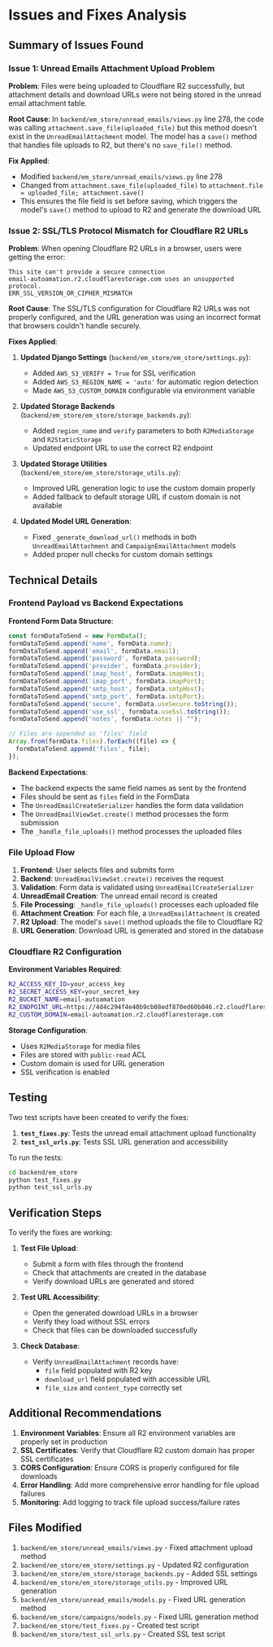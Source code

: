 # Issues and Fixes Analysis

## Summary of Issues Found

### Issue 1: Unread Emails Attachment Upload Problem
**Problem**: Files were being uploaded to Cloudflare R2 successfully, but attachment details and download URLs were not being stored in the unread email attachment table.

**Root Cause**: In `backend/em_store/unread_emails/views.py` line 278, the code was calling `attachment.save_file(uploaded_file)` but this method doesn't exist in the `UnreadEmailAttachment` model. The model has a `save()` method that handles file uploads to R2, but there's no `save_file()` method.

**Fix Applied**:
- Modified `backend/em_store/unread_emails/views.py` line 278
- Changed from `attachment.save_file(uploaded_file)` to `attachment.file = uploaded_file; attachment.save()`
- This ensures the file field is set before saving, which triggers the model's `save()` method to upload to R2 and generate the download URL

### Issue 2: SSL/TLS Protocol Mismatch for Cloudflare R2 URLs
**Problem**: When opening Cloudflare R2 URLs in a browser, users were getting the error:
```
This site can't provide a secure connection
email-autoamation.r2.cloudflarestorage.com uses an unsupported protocol.
ERR_SSL_VERSION_OR_CIPHER_MISMATCH
```

**Root Cause**: The SSL/TLS configuration for Cloudflare R2 URLs was not properly configured, and the URL generation was using an incorrect format that browsers couldn't handle securely.

**Fixes Applied**:

1. **Updated Django Settings** (`backend/em_store/em_store/settings.py`):
   - Added `AWS_S3_VERIFY = True` for SSL verification
   - Added `AWS_S3_REGION_NAME = 'auto'` for automatic region detection
   - Made `AWS_S3_CUSTOM_DOMAIN` configurable via environment variable

2. **Updated Storage Backends** (`backend/em_store/em_store/storage_backends.py`):
   - Added `region_name` and `verify` parameters to both `R2MediaStorage` and `R2StaticStorage`
   - Updated endpoint URL to use the correct R2 endpoint

3. **Updated Storage Utilities** (`backend/em_store/em_store/storage_utils.py`):
   - Improved URL generation logic to use the custom domain properly
   - Added fallback to default storage URL if custom domain is not available

4. **Updated Model URL Generation**:
   - Fixed `_generate_download_url()` methods in both `UnreadEmailAttachment` and `CampaignEmailAttachment` models
   - Added proper null checks for custom domain settings

## Technical Details

### Frontend Payload vs Backend Expectations

**Frontend Form Data Structure**:
```javascript
const formDataToSend = new FormData();
formDataToSend.append('name', formData.name);
formDataToSend.append('email', formData.email);
formDataToSend.append('password', formData.password);
formDataToSend.append('provider', formData.provider);
formDataToSend.append('imap_host', formData.imapHost);
formDataToSend.append('imap_port', formData.imapPort);
formDataToSend.append('smtp_host', formData.smtpHost);
formDataToSend.append('smtp_port', formData.smtpPort);
formDataToSend.append('secure', formData.useSecure.toString());
formDataToSend.append('use_ssl', formData.useSsl.toString());
formDataToSend.append('notes', formData.notes || "");

// Files are appended as 'files' field
Array.from(formData.files).forEach((file) => {
  formDataToSend.append('files', file);
});
```

**Backend Expectations**:
- The backend expects the same field names as sent by the frontend
- Files should be sent as `files` field in the FormData
- The `UnreadEmailCreateSerializer` handles the form data validation
- The `UnreadEmailViewSet.create()` method processes the form submission
- The `_handle_file_uploads()` method processes the uploaded files

### File Upload Flow

1. **Frontend**: User selects files and submits form
2. **Backend**: `UnreadEmailViewSet.create()` receives the request
3. **Validation**: Form data is validated using `UnreadEmailCreateSerializer`
4. **UnreadEmail Creation**: The unread email record is created
5. **File Processing**: `_handle_file_uploads()` processes each uploaded file
6. **Attachment Creation**: For each file, a `UnreadEmailAttachment` is created
7. **R2 Upload**: The model's `save()` method uploads the file to Cloudflare R2
8. **URL Generation**: Download URL is generated and stored in the database

### Cloudflare R2 Configuration

**Environment Variables Required**:
```bash
R2_ACCESS_KEY_ID=your_access_key
R2_SECRET_ACCESS_KEY=your_secret_key
R2_BUCKET_NAME=email-autoamation
R2_ENDPOINT_URL=https://4d4c294f4e40b9cb08edf870ed60b046.r2.cloudflarestorage.com
R2_CUSTOM_DOMAIN=email-autoamation.r2.cloudflarestorage.com
```

**Storage Configuration**:
- Uses `R2MediaStorage` for media files
- Files are stored with `public-read` ACL
- Custom domain is used for URL generation
- SSL verification is enabled

## Testing

Two test scripts have been created to verify the fixes:

1. **`test_fixes.py`**: Tests the unread email attachment upload functionality
2. **`test_ssl_urls.py`**: Tests SSL URL generation and accessibility

To run the tests:
```bash
cd backend/em_store
python test_fixes.py
python test_ssl_urls.py
```

## Verification Steps

To verify the fixes are working:

1. **Test File Upload**:
   - Submit a form with files through the frontend
   - Check that attachments are created in the database
   - Verify download URLs are generated and stored

2. **Test URL Accessibility**:
   - Open the generated download URLs in a browser
   - Verify they load without SSL errors
   - Check that files can be downloaded successfully

3. **Check Database**:
   - Verify `UnreadEmailAttachment` records have:
     - `file` field populated with R2 key
     - `download_url` field populated with accessible URL
     - `file_size` and `content_type` correctly set

## Additional Recommendations

1. **Environment Variables**: Ensure all R2 environment variables are properly set in production
2. **SSL Certificates**: Verify that Cloudflare R2 custom domain has proper SSL certificates
3. **CORS Configuration**: Ensure CORS is properly configured for file downloads
4. **Error Handling**: Add more comprehensive error handling for file upload failures
5. **Monitoring**: Add logging to track file upload success/failure rates

## Files Modified

1. `backend/em_store/unread_emails/views.py` - Fixed attachment upload method
2. `backend/em_store/em_store/settings.py` - Updated R2 configuration
3. `backend/em_store/em_store/storage_backends.py` - Added SSL settings
4. `backend/em_store/em_store/storage_utils.py` - Improved URL generation
5. `backend/em_store/unread_emails/models.py` - Fixed URL generation method
6. `backend/em_store/campaigns/models.py` - Fixed URL generation method
7. `backend/em_store/test_fixes.py` - Created test script
8. `backend/em_store/test_ssl_urls.py` - Created SSL test script 